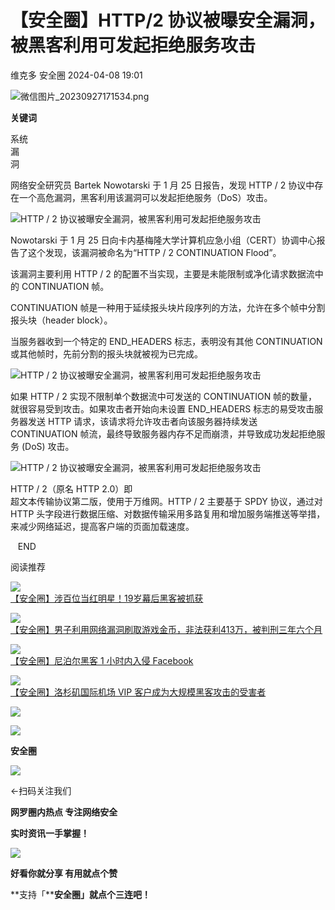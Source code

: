 #  【安全圈】HTTP/2 协议被曝安全漏洞，被黑客利用可发起拒绝服务攻击   
维克多  安全圈   2024-04-08 19:01  
  
![](https://mmbiz.qpic.cn/sz_mmbiz_png/aBHpjnrGylgOvEXHviaXu1fO2nLov9bZ055v7s8F6w1DD1I0bx2h3zaOx0Mibd5CngBwwj2nTeEbupw7xpBsx27Q/640?wx_fmt=png&from=appmsg "微信图片_20230927171534.png")  
  
  
**关键词**  
  
  
  
系统  
漏  
洞  
  
  
网络安全研究员 Bartek Nowotarski 于 1 月 25 日报告，发现 HTTP / 2 协议中存在一个高危漏洞，黑客利用该漏洞可以发起拒绝服务（DoS）攻击。  
  
![](https://mmbiz.qpic.cn/sz_mmbiz_jpg/aBHpjnrGyljTKIBjnWKrr6VMaeAIhLXeAkc4BwmxALnMeaBXOrRoeC2SJNvCbsYjpKNkJt5eSM3icoW3WdzlurA/640?wx_fmt=jpeg&from=appmsg "HTTP / 2 协议被曝安全漏洞，被黑客利用可发起拒绝服务攻击")  
  
Nowotarski 于 1 月 25 日向卡内基梅隆大学计算机应急小组（CERT）协调中心报告了这个发现，该漏洞被命名为“HTTP / 2 CONTINUATION Flood”。  
  
该漏洞主要利用 HTTP / 2 的配置不当实现，主要是未能限制或净化请求数据流中的 CONTINUATION 帧。  
  
CONTINUATION 帧是一种用于延续报头块片段序列的方法，允许在多个帧中分割报头块（header block）。  
  
当服务器收到一个特定的 END_HEADERS 标志，表明没有其他 CONTINUATION 或其他帧时，先前分割的报头块就被视为已完成。  
  
![](https://mmbiz.qpic.cn/sz_mmbiz_jpg/aBHpjnrGyljTKIBjnWKrr6VMaeAIhLXeW8GbP84j3CLNzwkzibjxtDw8zuDicAwaNKpBmV3teqYyX1DsPUV333Mg/640?wx_fmt=jpeg&from=appmsg "HTTP / 2 协议被曝安全漏洞，被黑客利用可发起拒绝服务攻击")  
  
如果 HTTP / 2 实现不限制单个数据流中可发送的 CONTINUATION 帧的数量，就很容易受到攻击。如果攻击者开始向未设置 END_HEADERS 标志的易受攻击服务器发送 HTTP 请求，该请求将允许攻击者向该服务器持续发送 CONTINUATION 帧流，最终导致服务器内存不足而崩溃，并导致成功发起拒绝服务 (DoS) 攻击。  
  
![](https://mmbiz.qpic.cn/sz_mmbiz_jpg/aBHpjnrGyljTKIBjnWKrr6VMaeAIhLXet8PZRGDpACDvTOHxZOYib2ia2Kic43NAWwu4br5bya0xzHhBj0kV3cX3A/640?wx_fmt=jpeg&from=appmsg "HTTP / 2 协议被曝安全漏洞，被黑客利用可发起拒绝服务攻击")  
  
HTTP / 2（原名 HTTP 2.0）即  
超文本传输协议第二版，使用于万维网。HTTP / 2 主要基于 SPDY 协议，通过对 HTTP 头字段进行数据压缩、对数据传输采用多路复用和增加服务端推送等举措，来减少网络延迟，提高客户端的页面加载速度。  
  
  
   END    
  
  
阅读推荐  
  
  
![](https://mmbiz.qpic.cn/mmbiz_jpg/ibZBtVZJdx2Yg91aCwibdpqbnoiaDalX1udEoy28iczXCUJh1MMNfc6ODucLmucKiaCNEuZu6xwZG3gG1dzCjPy087Q/640?wx_fmt=jpeg "")  
[【安全圈】涉百位当红明星！19岁幕后黑客被抓获](http://mp.weixin.qq.com/s?__biz=MzIzMzE4NDU1OQ==&mid=2652057486&idx=1&sn=67de20fb6b8614be1b1684667671a59a&chksm=f36e03cec4198ad877c8d0f8c7233ae603e474ada5ccb54774fac4ff2ef4d243d2570a5dc009&scene=21#wechat_redirect)  
[](http://mp.weixin.qq.com/s?__biz=MzIzMzE4NDU1OQ==&mid=2652056774&idx=1&sn=2bdce37ef19cbb17edb08149a506bf1d&chksm=f36e0086c4198990902d2df2a6420f357d41ced1151117f025ddd9d62e30ad399dee606057d8&scene=21#wechat_redirect)  
  
  
  
![](https://mmbiz.qpic.cn/sz_mmbiz_jpg/aBHpjnrGylgVDE4NL8l9KnXiaGB8Ut2Tp7kwt9ZYlIVrxicvZdoZSvjVWtzMkBYyckCEFjpQVGzQib5Rh6ZCXXRTg/640?wx_fmt=jpeg&from=appmsg "")  
[【安全圈】男子利用网络漏洞刷取游戏金币，非法获利413万，被判刑三年六个月](http://mp.weixin.qq.com/s?__biz=MzIzMzE4NDU1OQ==&mid=2652057486&idx=2&sn=9b2fe9c936492d052e96683f6c334db6&chksm=f36e03cec4198ad8ce2fdac5656b608aad3c6f77652628a0e71a316000343a684930b615f730&scene=21#wechat_redirect)  
  
  
  
![](https://mmbiz.qpic.cn/sz_mmbiz_jpg/aBHpjnrGyljTKIBjnWKrr6VMaeAIhLXe9DuficBFJKPwwXsjjEoibbib054dTC3jBrvd27t7hvbfOgO7fJuFRhTnA/640?wx_fmt=jpeg "")  
[【安全圈】尼泊尔黑客 1 小时内入侵 Facebook](http://mp.weixin.qq.com/s?__biz=MzIzMzE4NDU1OQ==&mid=2652057486&idx=3&sn=821e5714c1cb6c486879845b328ef3ee&chksm=f36e03cec4198ad8ecd4a82e058b882f5880bcd8d8094d888aadc0fedffa7977aef1df093894&scene=21#wechat_redirect)  
  
  
  
![](https://mmbiz.qpic.cn/sz_mmbiz_jpg/aBHpjnrGyljTKIBjnWKrr6VMaeAIhLXe8wZibEUgFLsuicEpa4A9CuqicaF9zKNDc7GGDsoYUwvxsnOgp7qYXlia4Q/640?wx_fmt=jpeg "")  
[【安全圈】洛杉矶国际机场 VIP 客户成为大规模黑客攻击的受害者](http://mp.weixin.qq.com/s?__biz=MzIzMzE4NDU1OQ==&mid=2652057486&idx=4&sn=7f5f152a15f01a3c9a24d4c64ed08314&chksm=f36e03cec4198ad8a43a9a673501e32fd7c8e20aa9133eaa4270d91c20e927d9bf1b7edfdf0c&scene=21#wechat_redirect)  
  
  
  
  
  
  
![](https://mmbiz.qpic.cn/mmbiz_gif/aBHpjnrGylgeVsVlL5y1RPJfUdozNyCEft6M27yliapIdNjlcdMaZ4UR4XxnQprGlCg8NH2Hz5Oib5aPIOiaqUicDQ/640?wx_fmt=gif "")  
  
  
  
![](https://mmbiz.qpic.cn/mmbiz_png/aBHpjnrGylgeVsVlL5y1RPJfUdozNyCEDQIyPYpjfp0XDaaKjeaU6YdFae1iagIvFmFb4djeiahnUy2jBnxkMbaw/640?wx_fmt=png "")  
  
**安全圈**  
  
![](https://mmbiz.qpic.cn/mmbiz_gif/aBHpjnrGylgeVsVlL5y1RPJfUdozNyCEft6M27yliapIdNjlcdMaZ4UR4XxnQprGlCg8NH2Hz5Oib5aPIOiaqUicDQ/640?wx_fmt=gif "")  
  
  
←扫码关注我们  
  
**网罗圈内热点 专注网络安全**  
  
**实时资讯一手掌握！**  
  
  
![](https://mmbiz.qpic.cn/mmbiz_gif/aBHpjnrGylgeVsVlL5y1RPJfUdozNyCE3vpzhuku5s1qibibQjHnY68iciaIGB4zYw1Zbl05GQ3H4hadeLdBpQ9wEA/640?wx_fmt=gif "")  
  
**好看你就分享 有用就点个赞**  
  
**支持「****安全圈」就点个三连吧！**  
  
  
  
  
  
  
  
  
  
  
